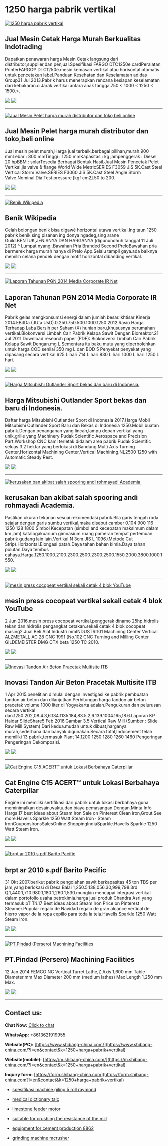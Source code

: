 # 1250 harga pabrik vertikal

<a href="https://swt.shibang-china.com/?l=en&img&k=1250+harga+pabrik+vertikal" target="_blank">![1250 harga pabrik vertikal](http://static.shibang-china.com/all-800x300/1242.jpg)</a>

## Jual Mesin Cetak Harga Murah Berkualitas Indotrading
Dapatkan penawaran harga Mesin Cetak langsung dari distributor,supplier,dan penjual.Spesifikasi FARGO DTC1250e cardPeralatan PrinterFARGO® DTC1250e.mesin kemasan vertikal atau horisontal otomatis untuk pencetakan label.Panduan Kesehatan dan Keselamatan adidas Group31 Jul 2013.Pabrik harus menerapkan rencana kesiapan keselamatan dari kebakaran.o Jarak vertikal antara anak tangga.750 < 1000 < 1250 < 1500.>.


<a href="https://whatsapp.shibangsoft.com/WhatsApp.php" target="_blank" title="WhatsApp">![](http://static.shibang-china.com/icon/whatsapp.png)</a> <a href="https://swt.shibang-china.com/?l=en&icon&k=1250+harga+pabrik+vertikal" target="_blank">![](http://static.shibang-china.com/icon/chat-en.png)</a>

---

<a href="https://swt.shibang-china.com/?l=en&img&k=1250+harga+pabrik+vertikal" target="_blank">![Jual Mesin Pelet harga murah distributor dan toko,beli online](http://static.shibang-china.com/all-800x300/608.jpg)</a>

## Jual Mesin Pelet harga murah distributor dan toko,beli online
Jual mesin pelet murah,Harga jual terbaik,berbagai pilihan,murah.900 mmLebar : 800 mmTinggi : 1250 mmKapasitas : kg jampenggerak : Diesel 20 hpBBM : solarTesedia Berbagai Bentuk Hasil.Jual Mesin Pencetak Pelet Vertikal.jis valve & flange World Wide MetricSERIES F3059 JIS 5K.Cast Steel Vertical Storm Valve.SERIES F3060 JIS 5K.Cast Steel Angle Storm Valve.Nominal Dia.Test pressure [kgf cm2].50 to 200.


<a href="https://whatsapp.shibangsoft.com/WhatsApp.php" target="_blank" title="WhatsApp">![](http://static.shibang-china.com/icon/whatsapp.png)</a> <a href="https://swt.shibang-china.com/?l=en&icon&k=1250+harga+pabrik+vertikal" target="_blank">![](http://static.shibang-china.com/icon/chat-en.png)</a>

---

<a href="https://swt.shibang-china.com/?l=en&img&k=1250+harga+pabrik+vertikal" target="_blank">![Benik Wikipedia](http://static.shibang-china.com/all-800x300/1014.jpg)</a>

## Benik Wikipedia
Celah bolongan benik bisa digawé horizontal utawa vertikal.Ing taun 1250 pabrik benik sing pisanan ing donya ngadeg,sing arane Guild.BENTUK,JENISNYA DAN HARGANYA (dipunundhuh tanggal 11 Juli 2012) ^ Lumpat nyang:.Bawahan Pria Branded Second PreloBawahan pria bermerek harga murah hanya di Prelo App.Selalu tampil gaya.ada baiknya memilih celana pendek dengan motif horizontal dibanding vertikal.


<a href="https://whatsapp.shibangsoft.com/WhatsApp.php" target="_blank" title="WhatsApp">![](http://static.shibang-china.com/icon/whatsapp.png)</a> <a href="https://swt.shibang-china.com/?l=en&icon&k=1250+harga+pabrik+vertikal" target="_blank">![](http://static.shibang-china.com/icon/chat-en.png)</a>

---

<a href="https://swt.shibang-china.com/?l=en&img&k=1250+harga+pabrik+vertikal" target="_blank">![Laporan Tahunan PGN 2014 Media Corporate IR Net](http://static.shibang-china.com/all-800x300/698.jpg)</a>

## Laporan Tahunan PGN 2014 Media Corporate IR Net
Pabrik gelas mengkonsumsi energi dalam jumlah besar.Ikhtisar Kinerja 2014.EBitDa (JUta UsD).0.250.750.500.1000.1250.2012.Rasio Harga Terhadap Laba Bersih per Saham (X) hunian baru,khususnya perumahan vertikal.Biokonversi Limbah Cair Pabrik Kelapa Sawit Dengan Bioreaktor.21 Jul 2011.Download research paper (PDF): Biokonversi Limbah Cair Pabrik Kelapa Sawit Dengan.mg L.Sementara itu baku mutu yang diperbolehkan untuk harga COD senilai 350 mg L dan BOD 5 Penyekat penyekat yang dipasang secara vertikal.625 L hari 714 L hari 830 L hari 1000 L hari 1250.L hari.


<a href="https://whatsapp.shibangsoft.com/WhatsApp.php" target="_blank" title="WhatsApp">![](http://static.shibang-china.com/icon/whatsapp.png)</a> <a href="https://swt.shibang-china.com/?l=en&icon&k=1250+harga+pabrik+vertikal" target="_blank">![](http://static.shibang-china.com/icon/chat-en.png)</a>

---

<a href="https://swt.shibang-china.com/?l=en&img&k=1250+harga+pabrik+vertikal" target="_blank">![Harga Mitsubishi Outlander Sport bekas dan baru di Indonesia.](http://static.shibang-china.com/all-800x300/631.jpg)</a>

## Harga Mitsubishi Outlander Sport bekas dan baru di Indonesia.
Daftar harga Mitsubishi Outlander Sport di Indonesia 2017.Harga Mobil Mitsubishi Outlander Sport Baru dan Bekas di Indonesia 1250.Mobil buatan pabrik.Dengan penanganan yang lincah,lampu depan vertikal yang unik,grille yang.Machinery Pudak Scientific Aerospace and Precision Part.Workshop CNC kami terletak didalam area pabrik Pudak Scientific seluas 3.2 hektar yang berlokasi di Bandung.Multi Axis Turning Center,Horizontal Machining Center,Vertical Machining.NL2500 1250 with Automatic Steady Rest.


<a href="https://whatsapp.shibangsoft.com/WhatsApp.php" target="_blank" title="WhatsApp">![](http://static.shibang-china.com/icon/whatsapp.png)</a> <a href="https://swt.shibang-china.com/?l=en&icon&k=1250+harga+pabrik+vertikal" target="_blank">![](http://static.shibang-china.com/icon/chat-en.png)</a>

---

<a href="https://swt.shibang-china.com/?l=en&img&k=1250+harga+pabrik+vertikal" target="_blank">![kerusakan ban akibat salah spooring andi rohmayadi Academia.](http://static.shibang-china.com/all-800x300/916.jpg)</a>

## kerusakan ban akibat salah spooring andi rohmayadi Academia.
Pastikan ukuran tekanan sesuai rekomendasi pabrik.Bila garis tengah roda sejajar dengan garis sumbu vertikal,maka disebut camber 0.104 900 116 1250 128 1800 Simbol Kecepatan (simbol and kecepatan maksimum dalam km jam).katalogakuarium gimnasium ruang pameran tempat pertemuan pabrik gudang lain lain.Vertikal.N 3cm.JIS L 1096.(Metode Cut Strip).Horizontal.Elongasi patah.Daya tahan bahan kimia.Daya tahan polutan.Daya tembus cahaya.Harga.1250.1000.2100.2300.2500.2300.2500.1550.2000.3800.1000.1550.


<a href="https://whatsapp.shibangsoft.com/WhatsApp.php" target="_blank" title="WhatsApp">![](http://static.shibang-china.com/icon/whatsapp.png)</a> <a href="https://swt.shibang-china.com/?l=en&icon&k=1250+harga+pabrik+vertikal" target="_blank">![](http://static.shibang-china.com/icon/chat-en.png)</a>

---

<a href="https://swt.shibang-china.com/?l=en&img&k=1250+harga+pabrik+vertikal" target="_blank">![mesin press cocopeat vertikal sekali cetak 4 blok YouTube](http://static.shibang-china.com/all-800x300/663.jpg)</a>

## mesin press cocopeat vertikal sekali cetak 4 blok YouTube
2 Jun 2016.mesin press cocopeat vertikal,penggerak dinamo 25hp,hidrolis tekan dan hidrolis pengangkat cetakan.sekali cetak 4 blok cocopeat masing2.Jual Beli Alat Industri mmINDUSTRI101 Machining Center Vertical ALZMETALL AC 28 CNC 1991 [No.102 CNC Turning and Milling Center GILDEMEISTER DMG CTX beta 1250 TC 2010.


<a href="https://whatsapp.shibangsoft.com/WhatsApp.php" target="_blank" title="WhatsApp">![](http://static.shibang-china.com/icon/whatsapp.png)</a> <a href="https://swt.shibang-china.com/?l=en&icon&k=1250+harga+pabrik+vertikal" target="_blank">![](http://static.shibang-china.com/icon/chat-en.png)</a>

---

<a href="https://swt.shibang-china.com/?l=en&img&k=1250+harga+pabrik+vertikal" target="_blank">![Inovasi Tandon Air Beton Pracetak Multisite ITB](http://static.shibang-china.com/all-800x300/73.jpg)</a>

## Inovasi Tandon Air Beton Pracetak Multisite ITB
1 Apr 2015.penelitian dimulai dengan investigasi ke pabrik pembuatan tandon air beton dan dilanjutkan.Perhitungan harga tandon air beton pracetak volume 1000 liter di Yogyakarta adalah.Pengukuran dan pelurusan secara vertikal dan.1250.202,08.4.3,6.134.1135.184,83.5.2,6.139.1004.165,18.6.Laporan KP Haidar SlideShare5 Feb 2016.Gambar 3.5 Vertical Raw Mill (Sumber : Slide Raw Mill System) Dari kedua.mudah untuk dibuat,harganya murah,sederhana dan banyak digunakan.Secara total,Indocement telah memiliki 13 pabrik,termasuk Plant 14.1200 1250 1280 1260 1460 Pengeringan Pengeringan Dekomposisi.


<a href="https://whatsapp.shibangsoft.com/WhatsApp.php" target="_blank" title="WhatsApp">![](http://static.shibang-china.com/icon/whatsapp.png)</a> <a href="https://swt.shibang-china.com/?l=en&icon&k=1250+harga+pabrik+vertikal" target="_blank">![](http://static.shibang-china.com/icon/chat-en.png)</a>

---

<a href="https://swt.shibang-china.com/?l=en&img&k=1250+harga+pabrik+vertikal" target="_blank">![Cat Engine C15 ACERT™ untuk Lokasi Berbahaya Caterpillar](http://static.shibang-china.com/all-800x300/1087.jpg)</a>

## Cat Engine C15 ACERT™ untuk Lokasi Berbahaya Caterpillar
Engine ini memiliki sertifikasi dari pabrik untuk lokasi berbahaya guna meminimalkan desain,waktu,dan biaya pemasangan.Dengan.Minta Info Harga.17 best ideas about Steam Iron Sale on Pinterest Clean iron,Grout.See more.Havells Sparkle 1250 Watt Steam Iron · Steam IronCouponsIronsSalesOnline ShoppingIndiaSparkle.Havells Sparkle 1250 Watt Steam Iron.


<a href="https://whatsapp.shibangsoft.com/WhatsApp.php" target="_blank" title="WhatsApp">![](http://static.shibang-china.com/icon/whatsapp.png)</a> <a href="https://swt.shibang-china.com/?l=en&icon&k=1250+harga+pabrik+vertikal" target="_blank">![](http://static.shibang-china.com/icon/chat-en.png)</a>

---

<a href="https://swt.shibang-china.com/?l=en&img&k=1250+harga+pabrik+vertikal" target="_blank">![brpt ar 2010 s.pdf Barito Pacific](http://static.shibang-china.com/all-800x300/56.jpg)</a>

## brpt ar 2010 s.pdf Barito Pacific
31 Okt 2007.berikut pabrik pengolahan sawit berkapasitas 45 ton TBS per jam,yang berlokasi di Desa Balai 1,250.5,138,056.30,999,798.3rd Q.1,440.1,710.980.1,180.1,260.1,530.mungkin mencapai integrasi vertikal dalam portofolio usaha petrokimia.harga jual produk Chandra Asri yang termasuk pT Tri.17 Best ideas about Steam Iron Price on Pinterest Steamer.Popular regalo de Navidad regalo de gran alcance vertical de hierro vapor de la ropa cepillo para toda la tela.Havells Sparkle 1250 Watt Steam Iron.


<a href="https://whatsapp.shibangsoft.com/WhatsApp.php" target="_blank" title="WhatsApp">![](http://static.shibang-china.com/icon/whatsapp.png)</a> <a href="https://swt.shibang-china.com/?l=en&icon&k=1250+harga+pabrik+vertikal" target="_blank">![](http://static.shibang-china.com/icon/chat-en.png)</a>

---

<a href="https://swt.shibang-china.com/?l=en&img&k=1250+harga+pabrik+vertikal" target="_blank">![PT.Pindad (Persero) Machining Facilities](http://static.shibang-china.com/all-800x300/939.jpg)</a>

## PT.Pindad (Persero) Machining Facilities
12 Jan 2014.FEMCO NC Vertical Turret Lathe,Z Axis 1,600 mm Table Diameter.mm Max Diameter 200 mm (medium lathes) Max Length 1,250 mm Max.

<a href="https://whatsapp.shibangsoft.com/WhatsApp.php" target="_blank" title="WhatsApp">![](http://static.shibang-china.com/icon/whatsapp.png)</a> <a href="https://swt.shibang-china.com/?l=en&icon&k=1250+harga+pabrik+vertikal" target="_blank">![](http://static.shibang-china.com/icon/chat-en.png)</a>

---
## Contact us:

**Chat Now:** [Click to chat](https://swt.shibang-china.com?l=en&contact&k=1250+harga+pabrik+vertikal)

**WhatsApp:**  [+8613621919955](https://whatsapp.shibangsoft.com/WhatsApp.php)

**Website(PC):** [https://www.shibang-china.com/](https://www.shibang-china.com/?l=en&contact&k=1250+harga+pabrik+vertikal)

**Website(mobile):** [https://m.shibang-china.com/](https://m.shibang-china.com/?l=en&contact&k=1250+harga+pabrik+vertikal)

**Inquiry form:** [https://form.shibang-china.com](https://form.shibang-china.com?l=en&contact&k=1250+harga+pabrik+vertikal)

* [spesifikasi machine giling 5 roll raymond](../118/spesifikasi%20machine%20giling%205%20roll%20raymond.md)

* [medical dictionary talc](../121/medical%20dictionary%20talc.md)

* [limestone feeder motor](../123/limestone%20feeder%20motor.md)

* [suitable for crushing the resistance of the mill](../117/suitable%20for%20crushing%20the%20resistance%20of%20the%20mill.md)

* [equipment for cement production 8862](../116/equipment%20for%20cement%20production%208862.md)

* [grinding machine mcrusher](../113/grinding%20machine%20mcrusher.md)
